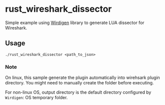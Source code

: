 # rust_wireshark_dissector

Simple example using [Wirdigen](https://crates.io/crates/wirdigen) library to generate LUA dissector for Wireshark.

## Usage

`./rust_wireshark_dissector <path_to_json>`

### Note

On linux, this sample generate the plugin automatically into wirehsark plugin directory. You might need to manually create the folder before executing. 

For non-linux OS, output directory is the default directory configured by `Wirdigen`: OS temporary folder.